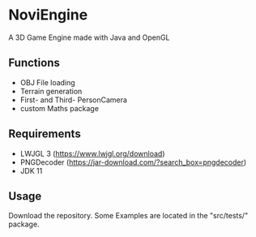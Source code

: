 # NoviEngine
A 3D Game Engine made with Java and OpenGL

## Functions
- OBJ File loading
- Terrain generation
- First- and Third- PersonCamera
- custom Maths package

## Requirements
- LWJGL 3 (https://www.lwjgl.org/download)
- PNGDecoder (https://jar-download.com/?search_box=pngdecoder)
- JDK 11

## Usage
Download the repository. 
Some Examples are located in the "src/tests/" package.
